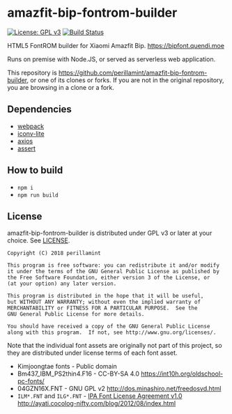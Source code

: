 # amazfit-bip-fontrom-builder
[![License: GPL v3](https://img.shields.io/badge/License-GPL%20v3-blue.svg)](https://www.gnu.org/licenses/gpl-3.0)
[![Build Status](https://travis-ci.org/perillamint/amazfit-bip-fontrom-builder.svg?branch=master)](https://travis-ci.org/perillamint/amazfit-bip-fontrom-builder)

HTML5 FontROM builder for Xiaomi Amazfit Bip. <https://bipfont.quendi.moe>

Runs on premise with Node.JS, or served as serverless web application.

This repository is <https://github.com/perillamint/amazfit-bip-fontrom-builder>,
or one of its clones or forks. If you are not in the original repository,
you are browsing in a clone or a fork.

## Dependencies

* [webpack](https://www.npmjs.com/package/webpack)
* [iconv-lite](https://www.npmjs.com/package/iconv-lite)
* [axios](https://www.npmjs.com/package/axios)
* [assert](https://www.npmjs.com/package/assert)

## How to build

* `npm i`
* `npm run build`

## License

amazfit-bip-fontrom-builder is distributed under GPL v3 or later at your choice.
See [LICENSE](LICENSE).

```
Copyright (C) 2018 perillamint

This program is free software: you can redistribute it and/or modify
it under the terms of the GNU General Public License as published by
the Free Software Foundation, either version 3 of the License, or
(at your option) any later version.

This program is distributed in the hope that it will be useful,
but WITHOUT ANY WARRANTY; without even the implied warranty of
MERCHANTABILITY or FITNESS FOR A PARTICULAR PURPOSE.  See the
GNU General Public License for more details.

You should have received a copy of the GNU General Public License
along with this program.  If not, see http://www.gnu.org/licenses/.
```

Note that the individual font assets are originally not part of this project,
so they are distributed under license terms of each font asset.

* Kimjoongtae fonts - Public domain
* Bm437_IBM_PS2thin4.F16 - CC-BY-SA 4.0 https://int10h.org/oldschool-pc-fonts/
* 04GZN16X.FNT - GNU GPL v2 http://dos.minashiro.net/freedosvd.html
* `ILM*.FNT` and `ILG*.FNT` - [IPA Font License Agreement v1.0](IPA_Font_License_Agreement_v1.0.txt) http://ayati.cocolog-nifty.com/blog/2012/08/index.html
